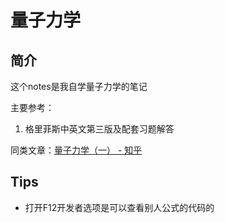 # 量子力学
## 简介
这个notes是我自学量子力学的笔记

主要参考：

1. 格里菲斯中英文第三版及配套习题解答


同类文章：[量子力学（一） - 知乎](https://zhuanlan.zhihu.com/p/565565183)

## Tips
- 打开F12开发者选项是可以查看别人公式的代码的